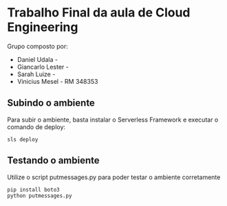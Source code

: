 # Trabalho Final da aula de Cloud Engineering

Grupo composto por:

 - Daniel Udala - 
 - Giancarlo Lester - 
 - Sarah Luize - 
 - Vinicius Mesel - RM 348353

## Subindo o ambiente

Para subir o ambiente, basta instalar o Serverless Framework e executar o comando de deploy:

```
sls deploy
```

## Testando o ambiente

Utilize o script putmessages.py para poder testar o ambiente corretamente

```
pip install boto3
python putmessages.py
```